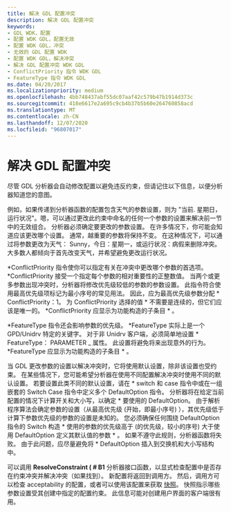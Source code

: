 ```yaml
---
title: 解决 GDL 配置冲突
description: 解决 GDL 配置冲突
keywords:
- GDL WDK，配置
- 配置 WDK GDL，配置无效
- 配置 WDK GDL，冲突
- 无效的 GDL 配置 WDK
- 配置 WDK GDL，解决冲突
- 解决 GDL 配置冲突 WDK GDL
- ConflictPriority 指令 WDK GDL
- FeatureType 指令 WDK GDL
ms.date: 04/20/2017
ms.localizationpriority: medium
ms.openlocfilehash: 4bb748437abf55dc07aaf42c579b47b1914d373c
ms.sourcegitcommit: 418e6617e2a695c9cb4b37b5b60e264760858acd
ms.translationtype: MT
ms.contentlocale: zh-CN
ms.lasthandoff: 12/07/2020
ms.locfileid: "96807017"
---
```

# <a name="resolving-gdl-configuration-conflicts"></a>解决 GDL 配置冲突


尽管 GDL 分析器会自动修改配置以避免违反约束，但请记住以下信息，以便分析器知道您的意图。

例如，如果传递到分析器函数的配置包含天气的参数设置，则为 "当前. 星期日，运行状况"。嗯，可以通过更改此约束中命名的任何一个参数的设置来解决前一节中的无效组合。 分析器必须确定要更改的参数设置。 在许多情况下，你可能会知道应该更改哪个设置。 通常，越重要的参数将保持不变。 在这种情况下，可以通过将参数更改为天气： Sunny，今日：星期一，或运行状况：病假来删除冲突。 大多数人都倾向于首先改变天气，并希望避免更改运行状况。

\*ConflictPriority 指令使你可以指定有关在冲突中更改哪个参数的首选项。 \*ConflictPriority 接受一个指定每个参数的相对重要性的正整数值。 当两个或更多参数出现冲突时，分析器将修改优先级较低的参数的参数设置。 此指令符合使用最高优先级项标记为最小序号的常见用法。 因此，应为最高优先级参数分配 \* ConflictPriority：1。 为 ConflictPriority 选择的值 \* 不需要是连续的，但它们应该是唯一的。 \*ConflictPriority 应显示为功能构造的子条目 \* 。

\*FeatureType 指令还会影响参数的优先级。 \*FeatureType 实际上是一个 GPD/Unidrv 特定的关键字。 对于非 Unidrv 客户端，必须简单地设置 \* FeatureType： PARAMETER \_ 属性。 此设置将避免将来出现意外的行为。 \*FeatureType 应显示为功能构造的子条目 \* 。

当 GDL 更改参数的设置以解决冲突时，它将使用默认设置，除非该设置也受约束。 在某些情况下，您可能希望分析器在使用不同配置解决冲突时使用不同的默认设置。 若要设置此类不同的默认设置，请在 \* switch 和 case 指令中或在一组嵌套的 Switch Case 指令中定义多个 DefaultOption 指令。 分析器将在给定当前配置的情况下计算开关和大小写，以确定 \* 要使用的 DefaultOption。 由于解析程序算法会确定参数的设置（从最高优先级 (开始，即最小序号) ），其优先级低于计算下参数优先级的参数的设置是未知的。 您必须确保任何围绕 DefaultOption 指令的 Switch 构造 \* 使用的参数的优先级高于 (的优先级，较小的序号) 大于使用 DefaultOption 定义其默认值的参数 \* 。 如果不遵守此规则，分析器函数将失败。 由于此问题，应尽量避免将 \* DefaultOption 插入到交换机和大小写结构中。

可以调用 **ResolveConstraint ( # B1** 分析器接口函数，以显式检查配置中是否存在约束冲突并解决冲突（如果找到）。 新配置将返回到调用方。 然后，调用方可以检查 acceptability 的配置，或者可以使用该配置来获取 [快照](gdl-snapshots.md)。 快照指示哪些参数设置受其创建中指定的配置约束。 此信息可能对创建用户界面的客户端很有用。

 

 




